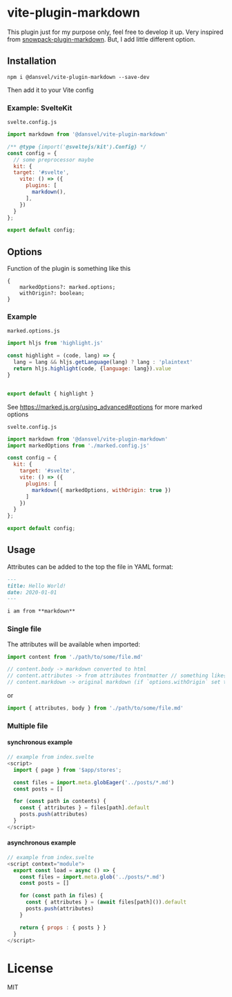 # vite-plugin-markdown

This plugin just for my purpose only, feel free to develop it up. Very inspired from [snowpack-plugin-markdown](https://github.com/joshnuss/snowpack-plugin-markdown). But, I add little different option.

## Installation

```
npm i @dansvel/vite-plugin-markdown --save-dev
```

Then add it to your Vite config

### Example: SvelteKit

`svelte.config.js`

```js
import markdown from '@dansvel/vite-plugin-markdown'

/** @type {import('@sveltejs/kit').Config} */
const config = {
  // some preprocessor maybe
  kit: {
  target: '#svelte',
    vite: () => ({
      plugins: [
        markdown(),
      ],
    })
  }
};

export default config;
```

## Options

Function of the plugin is something like this

```
{
    markedOptions?: marked.options;
    withOrigin?: boolean;
}
```

### Example

`marked.options.js`

```js
import hljs from 'highlight.js'

const highlight = (code, lang) => {
  lang = lang && hljs.getLanguage(lang) ? lang : 'plaintext'
  return hljs.highlight(code, {language: lang}).value
}


export default { highlight }
```
See https://marked.js.org/using_advanced#options for more marked options

`svelte.config.js`

```js
import markdown from '@dansvel/vite-plugin-markdown'
import markedOptions from './marked.config.js'

const config = {
  kit: {
    target: '#svelte',
    vite: () => ({
      plugins: [
        markdown({ markedOptions, withOrigin: true })
      ]
    })
  }
};

export default config;
```

## Usage

Attributes can be added to the top the file in YAML format:

```markdown
---
title: Hello World!
date: 2020-01-01
---

i am from **markdown**
```

### Single file

The attributes will be available when imported:

```js
import content from './path/to/some/file.md'

// content.body -> markdown converted to html
// content.attributes -> from attributes frontmatter // something like{ title: "hello world", author: "dansvel"}
// content.markdown -> original markdown (if `options.withOrigin` set to `true`)
```

or

```js
import { attributes, body } from './path/to/some/file.md'
```

### Multiple file

#### synchronous example

```js
// example from index.svelte
<script>
  import { page } from '$app/stores';

  const files = import.meta.globEager('../posts/*.md')
  const posts = []

  for (const path in contents) {
    const { attributes } = files[path].default
    posts.push(attributes)
  }
</script>
```
#### asynchronous example

```js
// example from index.svelte
<script context="module">
  export const load = async () => {
    const files = import.meta.glob('../posts/*.md')
    const posts = []

    for (const path in files) {
      const { attributes } = (await files[path]()).default
      posts.push(attributes)
    }

    return { props : { posts } }
  }
</script>
```

# License

MIT
